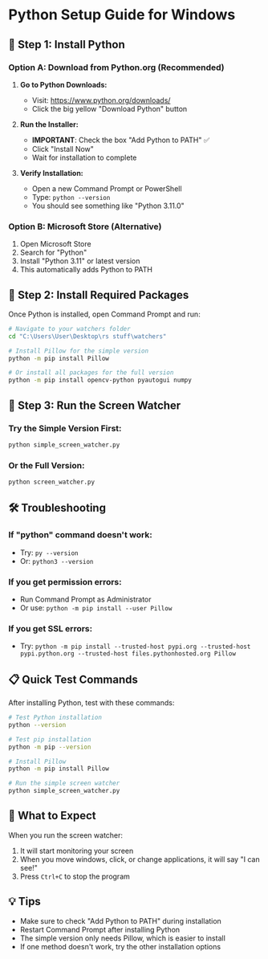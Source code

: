 # Python Setup Guide for Windows

## 🐍 Step 1: Install Python

### Option A: Download from Python.org (Recommended)

1. **Go to Python Downloads:**
   - Visit: https://www.python.org/downloads/
   - Click the big yellow "Download Python" button

2. **Run the Installer:**
   - **IMPORTANT**: Check the box "Add Python to PATH" ✅
   - Click "Install Now"
   - Wait for installation to complete

3. **Verify Installation:**
   - Open a new Command Prompt or PowerShell
   - Type: `python --version`
   - You should see something like "Python 3.11.0"

### Option B: Microsoft Store (Alternative)

1. Open Microsoft Store
2. Search for "Python"
3. Install "Python 3.11" or latest version
4. This automatically adds Python to PATH

## 🔧 Step 2: Install Required Packages

Once Python is installed, open Command Prompt and run:

```bash
# Navigate to your watchers folder
cd "C:\Users\User\Desktop\rs stuff\watchers"

# Install Pillow for the simple version
python -m pip install Pillow

# Or install all packages for the full version
python -m pip install opencv-python pyautogui numpy
```

## 🚀 Step 3: Run the Screen Watcher

### Try the Simple Version First:
```bash
python simple_screen_watcher.py
```

### Or the Full Version:
```bash
python screen_watcher.py
```

## 🛠️ Troubleshooting

### If "python" command doesn't work:
- Try: `py --version`
- Or: `python3 --version`

### If you get permission errors:
- Run Command Prompt as Administrator
- Or use: `python -m pip install --user Pillow`

### If you get SSL errors:
- Try: `python -m pip install --trusted-host pypi.org --trusted-host pypi.python.org --trusted-host files.pythonhosted.org Pillow`

## 📋 Quick Test Commands

After installing Python, test with these commands:

```bash
# Test Python installation
python --version

# Test pip installation
python -m pip --version

# Install Pillow
python -m pip install Pillow

# Run the simple screen watcher
python simple_screen_watcher.py
```

## 🎯 What to Expect

When you run the screen watcher:
1. It will start monitoring your screen
2. When you move windows, click, or change applications, it will say "I can see!"
3. Press `Ctrl+C` to stop the program

## 💡 Tips

- Make sure to check "Add Python to PATH" during installation
- Restart Command Prompt after installing Python
- The simple version only needs Pillow, which is easier to install
- If one method doesn't work, try the other installation options



